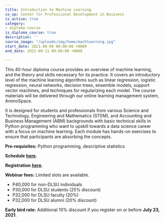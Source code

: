 ```yaml
---
title: Introduction to Machine Learning
co_op: Center for Professional Development in Business
is_active: true
category:
- diploma course
is_diploma_course: true
description: ''
course_image: "/uploads/img/home/machlearning.jpg"
start_date: 2021-08-09 00:00:00 +0800
end_date: 2021-09-11 00:00:00 +0800

---
```

This 40-hour diploma course provides an overview of machine learning, and the theory and skills necessary for its practice. It covers an introductory level of the machine learning algorithms such as linear regression, logistic regression, neural networks, decision trees, ensemble models, support vector machines, and techniques for regularizing each model. The course materials will be delivered through our online learning management system, AnimoSpace.

It is designed for students and professionals from various Science and Technology, Engineering and Mathematics (STEM), and Accounting and Business Management (ABM) backgrounds with basic technical skills in Python programming who want to upskill towards a data science career with a focus on machine learning. Each module has hands-on exercises to ensure that participants are absorbing the concepts.

**Pre-requisites:** Python programming, descriptive statistics

**Schedule** [**here**](http://bit.ly/DLSU-IntroML-Aug2021Sched)**.**

**Registration** [**here**](http://bit.ly/DLSU-IntroML-Batch1Reg)**.**

**Webinar fees:** Limited slots are available.

* P40,000 for non-DLSU individuals
* P30,000 for DLSU students (25% discount)
* P32,000 for DLSU faculty (20%)
* P32,000 for DLSU alumni (20% discount)

**Early bird rate:** Additional 10% discount if you register on or before **July 23, 2021**.